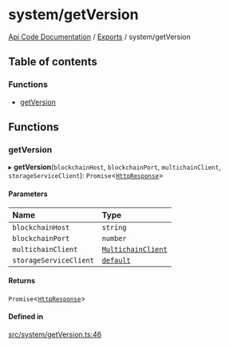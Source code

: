 # system/getVersion
 
[Api Code Documentation](../README.md) / [Exports](../modules.md) / system/getVersion

## Table of contents

### Functions

- [getVersion](system_getVersion.md#getversion)

## Functions

### getVersion

▸ **getVersion**(`blockchainHost`, `blockchainPort`, `multichainClient`, `storageServiceClient`): `Promise`<[`HttpResponse`](httpd_lib.md#httpresponse)\>

#### Parameters

| Name | Type |
| :------ | :------ |
| `blockchainHost` | `string` |
| `blockchainPort` | `number` |
| `multichainClient` | [`MultichainClient`](../interfaces/service_Client_h.MultichainClient.md) |
| `storageServiceClient` | [`default`](../classes/service_Client_storage_service.default.md) |

#### Returns

`Promise`<[`HttpResponse`](httpd_lib.md#httpresponse)\>

#### Defined in

[src/system/getVersion.ts:46](https://github.com/openkfw/TruBudget/blob/f6ee764/api/src/system/getVersion.ts#L46)
